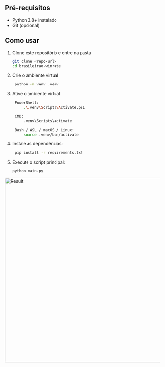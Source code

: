 ## Pré-requisitos
- Python 3.8+ instalado
- Git (opcional)

## Como usar

1. Clone este repositório e entre na pasta
    ```bash
   git clone <repo-url>
   cd brasileirao-winrate

3. Crie o ambiente virtual
   ```bash
    python -m venv .venv

5. Ative o ambiente virtual
   ```bash
    PowerShell:
        .\.venv\Scripts\Activate.ps1
    
    CMD:
        .venv\Scripts\activate

    Bash / WSL / macOS / Linux:
        source .venv/bin/activate

7. Instale as dependências:
   ```bash
    pip install -r requirements.txt

9. Execute o script principal:
    ```bash
    python main.py
    
<img width="1000" height="600" alt="Result" src="https://github.com/user-attachments/assets/ea23372c-9aec-4b0e-8fd9-8432b20f5da9" />


